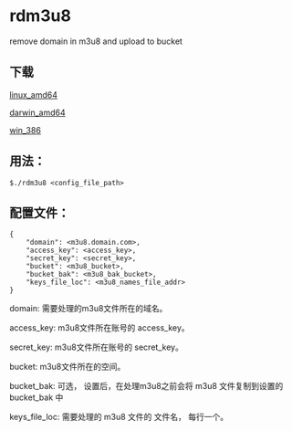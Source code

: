 

# rdm3u8
 remove domain in m3u8 and upload to bucket
 
## 下载
[linux_amd64](http://devtools.qiniu.com/linux_amd64/rdm3u8)

[darwin_amd64](http://devtools.qiniu.com/darwin_amd64/rdm3u8)

[win_386](http://devtools.qiniu.com/windows_386/rdm3u8.exe)


## 用法：
```
$./rdm3u8 <config_file_path>
```

## 配置文件：
```
{
    "domain": <m3u8.domain.com>,
    "access_key": <access_key>,
    "secret_key": <secret_key>,
    "bucket": <m3u8_bucket>,
    "bucket_bak": <m3u8_bak_bucket>,
    "keys_file_loc": <m3u8_names_file_addr>
}
```

domain: 需要处理的m3u8文件所在的域名。

access_key: m3u8文件所在账号的 access_key。

secret_key: m3u8文件所在账号的 secret_key。

bucket: m3u8文件所在的空间。

bucket_bak: 可选， 设置后，在处理m3u8之前会将 m3u8 文件复制到设置的 bucket_bak 中

keys_file_loc: 需要处理的 m3u8 文件的 文件名， 每行一个。





